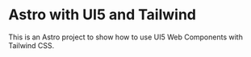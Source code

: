 # Astro with UI5 and Tailwind

This is an Astro project to show how to use UI5 Web Components with Tailwind CSS.
